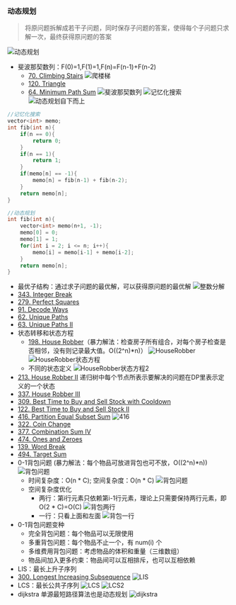 ### 动态规划
> 将原问题拆解成若干子问题，同时保存子问题的答案，使得每个子问题只求解一次，最终获得原问题的答案

![动态规划](动态规划.png)

- 斐波那契数列：F(0)=1,F(1)=1,F(n)=F(n-1)+F(n-2)
    - [70. Climbing Stairs](https://leetcode.com/problems/climbing-stairs/)
    ![爬楼梯](爬楼梯.png)
    - [120. Triangle](https://leetcode.com/problems/triangle/)
    - [64. Minimum Path Sum](https://leetcode.com/problems/minimum-path-sum/)
![斐波那契数列](斐波那契数列.png)
![记忆化搜索](记忆化搜索.png)
![动态规划自下而上](动态规划自下而上.png)
```c
//记忆化搜索
vector<int> memo;
int fib(int n){
    if(n == 0){
        return 0;
    }
    if(n == 1){
        return 1;
    }
    if(memo[n] == -1){
        memo[n] = fib(n-1) + fib(n-2);
    }
    return memo[n];
}

//动态规划
int fib(int n){
    vector<int> memo(n+1, -1);
    memo[0] = 0;
    memo[1] = 1;
    for(int i = 2; i <= n; i++){
        memo[i] = memo[i-1] + memo[i-2];
    }
    return memo[n];
}
```
- 最优子结构：通过求子问题的最优解，可以获得原问题的最优解
![整数分解](整数分解.png)
- [343. Integer Break](https://leetcode.com/problems/integer-break/)
- [279. Perfect Squares](https://leetcode.com/problems/perfect-squares/)
- [91. Decode Ways](https://leetcode.com/problems/decode-ways/)
- [62. Unique Paths](https://leetcode.com/problems/unique-paths/)
- [63. Unique Paths II](https://leetcode.com/problems/unique-paths-ii/)
- 状态转移和状态方程
    - [198. House Robber](https://leetcode.com/problems/house-robber/)（暴力解法：检查房子所有组合，对每个房子检查是否相邻，没有则记录最大值。O((2^n)*n)）
    ![HouseRobber](HouseRobber.png)
    ![HouseRobber状态方程](HouseRobber状态方程.png)
    - 不同的状态定义
    ![HouseRobber状态方程2](HouseRobber状态方程2.png)
- [213. House Robber II](https://leetcode.com/problems/house-robber-ii/)
递归树中每个节点所表示要解决的问题在DP里表示定义的一个状态
- [337. House Robber III](https://leetcode.com/problems/house-robber-iii/)
- [309. Best Time to Buy and Sell Stock with Cooldown](https://leetcode.com/problems/best-time-to-buy-and-sell-stock-with-cooldown/)
- [122. Best Time to Buy and Sell Stock II](https://leetcode.com/problems/best-time-to-buy-and-sell-stock-ii/)
- [416. Partition Equal Subset Sum](https://leetcode.com/problems/partition-equal-subset-sum/)
    ![416](416.png)
- [322. Coin Change](https://leetcode.com/problems/coin-change/)
- [377. Combination Sum IV](https://leetcode.com/problems/combination-sum-iv/)
- [474. Ones and Zeroes](https://leetcode.com/problems/ones-and-zeroes/)
- [139. Word Break](https://leetcode.com/problems/word-break/)
- [494. Target Sum](https://leetcode.com/problems/target-sum/)
- 0-1背包问题 (暴力解法：每个物品可放进背包也可不放，O((2^n)*n))
  ![背包问题](01背包问题.png)
  - 时间复杂度：O(n * C); 空间复杂度：O(n * C)
  ![背包问题](01背包问题2.png)
  - 空间复杂度优化
    - 两行：第i行元素只依赖第i-1行元素，理论上只需要保持两行元素，即 O(2 * C)=O(C)
    ![背包两行](背包两行.png)
    - 一行：只看上面和左面
    ![背包一行](背包一行.png)
- 0-1背包问题变种
    - 完全背包问题：每个物品可以无限使用
    - 多重背包问题：每个物品不止一个，有 num(i) 个
    - 多维费用背包问题：考虑物品的体积和重量（三维数组）
    - 物品间加入更多约束：物品间可以互相排斥，也可以互相依赖
- LIS：最长上升子序列
- [300. Longest Increasing Subsequence](https://leetcode.com/problems/longest-increasing-subsequence/)
    ![LIS](LIS.png)
- LCS：最长公共子序列
    ![LCS](LCS.png)
    ![LCS2](LCS2.png)
- dijkstra 单源最短路径算法也是动态规划
![dijkstra](dijkstra.png)